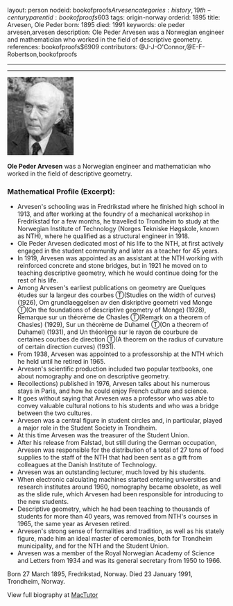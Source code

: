 layout: person
nodeid: bookofproofs$Arvesen
categories: history,19th-century
parentid: bookofproofs$603
tags: origin-norway
orderid: 1895
title: Arvesen, Ole Peder
born: 1895
died: 1991
keywords: ole peder arvesen,arvesen
description: Ole Peder Arvesen was a Norwegian engineer and mathematician who worked in the field of descriptive geometry.
references: bookofproofs$6909
contributors: @J-J-O'Connor,@E-F-Robertson,bookofproofs

---



---

![Arvesen.jpg](https://github.com/bookofproofs/bookofproofs.github.io/blob/main/_sources/_assets/images/portraits/Arvesen.jpg?raw=true)

**Ole Peder Arvesen** was a Norwegian engineer and mathematician who worked in the field of descriptive geometry.

### Mathematical Profile (Excerpt):
* Arvesen's schooling was in Fredrikstad where he finished high school in 1913, and after working at the foundry of a mechanical workshop in Fredrikstad for a few months, he travelled to Trondheim to study at the Norwegian Institute of Technology (Norges Tekniske Høgskole, known as NTH), where he qualified as a structural engineer in 1918.
* Ole Peder Arvesen dedicated most of his life to the NTH, at first actively engaged in the student community and later as a teacher for 45 years.
* In 1919, Arvesen was appointed as an assistant at the NTH working with reinforced concrete and stone bridges, but in 1921 he moved on to teaching descriptive geometry, which he would continue doing for the rest of his life.
* Among Arvesen's earliest publications on geometry are Quelques études sur la largeur des courbes Ⓣ(Studies on the width of curves) (1926), Om grundlaeggelsen av den diskriptive geometri ved Monge Ⓣ(On the foundations of descriptive geometry of Monge) (1928), Remarque sur un théorème de Chasles Ⓣ(Remark on a theorem of Chasles) (1929), Sur un théorème de Duhamel Ⓣ(On a theorem of Duhamel) (1931), and Un théorème sur le rayon de courbure de certaines courbes de direction Ⓣ(A theorem on the radius of curvature of certain  direction curves) (1931).
* From 1938, Arvesen was appointed to a professorship at the NTH which he held until he retired in 1965.
* Arvesen's scientific production included two popular textbooks, one about nomography and one on descriptive geometry.
* Recollections) published in 1976, Arvesen talks about his numerous stays in Paris, and how he could enjoy French culture and science.
* It goes without saying that Arvesen was a professor who was able to convey valuable cultural notions to his students and who was a bridge between the two cultures.
* Arvesen was a central figure in student circles and, in particular, played a major role in the Student Society in Trondheim.
* At this time Arvesen was the treasurer of the Student Union.
* After his release from Falstad, but still during the German occupation, Arvesen was responsible for the distribution of a total of 27 tons of food supplies to the staff of the NTH that had been sent as a gift from colleagues at the Danish Institute of Technology.
* Arvesen was an outstanding lecturer, much loved by his students.
* When electronic calculating machines started entering universities and research institutes around 1960, nomography became obsolete, as well as the slide rule, which Arvesen had been responsible for introducing to the new students.
* Descriptive geometry, which he had been teaching to thousands of students for more than 40 years, was removed from NTH's courses in 1965, the same year as Arvesen retired.
* Arvesen's strong sense of formalities and tradition, as well as his stately figure, made him an ideal master of ceremonies, both for Trondheim municipality, and for the NTH and the Student Union.
* Arvesen was a member of the Royal Norwegian Academy of Science and Letters from 1934 and was its general secretary from 1950 to 1966.

Born 27 March 1895, Fredrikstad, Norway. Died 23 January 1991, Trondheim, Norway.

View full biography at [MacTutor](https://mathshistory.st-andrews.ac.uk/Biographies/Arvesen/)
